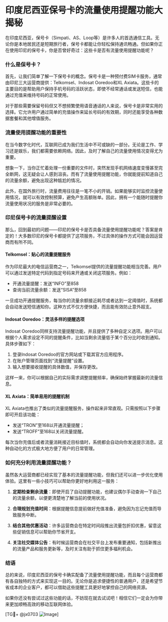 # 印度尼西亚保号卡的流量使用提醒功能大揭秘

在印度尼西亚，保号卡（Simpati、AS、Loop等）是许多人的首选通信工具。无论你是本地居民还是短期旅行者，保号卡都能让你轻松保持通讯畅通。但如果你正在使用印尼的保号卡，你是否曾好奇过：这些卡是否有流量使用提醒功能呢？

### 什么是保号卡？

首先，让我们简单了解一下保号卡的概念。保号卡是一种预付费SIM卡服务，通常由印尼三大运营商提供：Telkomsel、Indosat Ooredoo和XL Axiata。这些卡的主要目的是帮助用户保持手机号码的活跃状态，即使不经常通话或发送短信，也能通过充值来维持号码的正常使用。

对于那些需要保留号码但又不想频繁使用语音通话的人来说，保号卡是非常实用的选择。它允许用户通过简单的充值操作来延长号码的有效期，同时还能享受各种数据套餐和其他增值服务。

### 流量使用提醒功能的重要性

在当今数字化时代，互联网已成为我们生活中不可或缺的一部分。无论是工作、学习还是娱乐，我们都需要依赖网络。因此，及时了解自己的流量使用情况变得尤为重要。

想象一下，当你正忙着处理一份重要的文件时，突然发现手机网络速度变慢甚至完全断网，这无疑会让人感到沮丧。而有了流量使用提醒功能，你就能提前知道自己的流量余额，避免出现这种尴尬的情况。

此外，在国外旅行时，流量费用往往是一笔不小的开销。如果能够实时监控流量使用情况，就可以有效控制预算，避免产生高额账单。因此，拥有一个能随时提醒你流量使用状况的服务是非常必要的。

### 印尼保号卡的流量提醒设置

那么，回到最初的问题——印尼的保号卡是否具备流量使用提醒功能呢？答案是肯定的！大多数印尼的保号卡都提供了这项服务，不过具体的操作方式可能会因运营商而有所不同。

#### Telkomsel：贴心的流量提醒服务

作为印尼最大的电信运营商之一，Telkomsel提供的流量提醒功能相当完善。用户可以通过发送特定代码到指定号码来开通或关闭这项服务。例如：

- 开通流量提醒：发送“INFO”至858
- 查询当前流量余额：发送“SISA”至858

一旦成功开通提醒服务，每当你的流量余额接近耗尽或者达到一定阈值时，系统都会自动发送短信通知你。这种方式不仅方便快捷，而且能有效防止意外超支。

#### Indosat Ooredoo：灵活多样的提醒选项

Indosat Ooredoo同样支持流量提醒功能，并且提供了多种自定义选项。用户可以根据个人需求设定不同的提醒条件，比如当剩余流量低于某个百分比时收到通知。具体步骤如下：

1. 登录Indosat Ooredoo的官方网站或下载其官方应用程序。
2. 在账户管理页面找到“流量提醒”设置。
3. 输入想要接收提醒的具体数值，并保存更改。

这样一来，你可以根据自己的实际需求调整提醒频率，确保始终掌握最新的流量信息。

#### XL Axiata：简单易用的提醒机制

XL Axiata也推出了类似的流量提醒服务，操作起来非常直观。只需按照以下步骤即可开启该功能：

- 发送“TRON”至168以开通流量提醒；
- 发送“TROFF”至168以关闭流量提醒。

每次当你充值后或者流量消耗接近目标值时，系统都会自动向你发送提示消息。这种自动化的方式极大地方便了用户的日常管理。

### 如何充分利用流量提醒功能？

虽然各大运营商都已经实现了基本的流量提醒功能，但我们还可以进一步优化使用体验。这里有一些小技巧可以帮助你更好地利用这一服务：

1. **定期检查剩余流量**：即使开启了自动提醒功能，也建议偶尔手动查询一下自己的流量余额，以便更清楚地了解当前的使用状况。
   
2. **合理规划充值时间**：根据提醒信息提前做好充值准备，避免因为忘记充值而导致服务中断。

3. **结合其他优惠活动**：许多运营商会在特定时间段推出流量包折扣优惠，留意这些促销信息可以帮助你节省开支。

4. **关注社交媒体公告**：有时候运营商会在社交平台上发布重要通知，包括新推出的流量产品和服务更新等，及时关注有助于抓住更多福利机会。

### 结语

总的来说，印度尼西亚的保号卡确实配备了流量使用提醒功能，而且每个运营商都有各自独特的方式来实现这一目的。无论你是追求便捷性的普通用户，还是希望节省成本的企业客户，都可以借助这些提醒工具更好地掌控自己的网络资源。

如果你还没有尝试过这些功能的话，不妨现在就去试试吧！相信它们一定会为你带来更加顺畅高效的移动互联网体验。

[TG💪+ @jx0703 ![Image](https://github.com/user-attachments/assets/dbca1d08-cadb-493c-b0ec-ad6f7a83f270)]